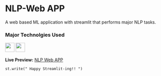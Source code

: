 # NLP-Web APP
A web based ML application with streamlit that performs major NLP tasks.

### Major Technolgies Used 

  <code><img  height="30" width="30" src="https://img.icons8.com/color/48/000000/python.png"></code>
  <code><img  height="30" width="30" src="https://img.icons8.com/color/48/000000/heroku.png"></code>


**Live Preview:** [NLP Web APP]()


```
st.write(" Happy Streamlit-ing!! ")
```

